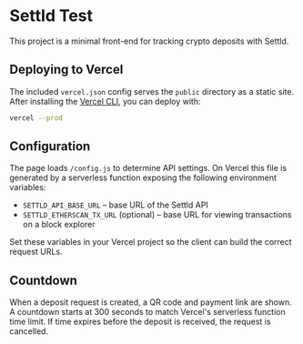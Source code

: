 # Settld Test

This project is a minimal front-end for tracking crypto deposits with Settld.

## Deploying to Vercel

The included `vercel.json` config serves the `public` directory as a static site. After installing the [Vercel CLI](https://vercel.com/cli), you can deploy with:

```bash
vercel --prod
```

## Configuration

The page loads `/config.js` to determine API settings. On Vercel this file is
generated by a serverless function exposing the following environment
variables:

- `SETTLD_API_BASE_URL` – base URL of the Settld API
- `SETTLD_ETHERSCAN_TX_URL` (optional) – base URL for viewing transactions
  on a block explorer

Set these variables in your Vercel project so the client can build the correct
request URLs.

## Countdown

When a deposit request is created, a QR code and payment link are shown. A countdown starts at 300 seconds to match Vercel's serverless function time limit. If time expires before the deposit is received, the request is cancelled.
